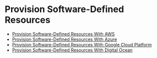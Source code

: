 # Provision Software-Defined Resources

- [Provision Software-Defined Resources With AWS](provision-software-defined-resources-with-aws.md)
- [Provision Software-Defined Resources With Azure](provision-software-defined-resources-with-azure.md)
- [Provision Software-Defined Resources With Google Cloud Platform](provision-software-defined-resources-with-gcp.md)
- [Provision Software-Defined Resources With Digital Ocean](provision-software-defined-resources-with-digital-ocean.md)